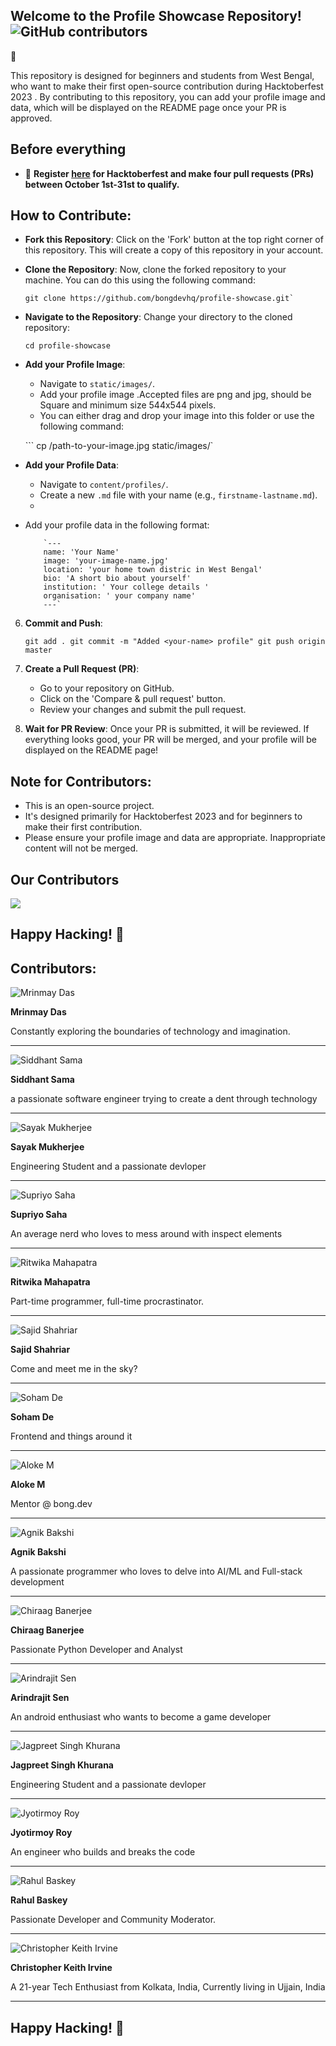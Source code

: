 ## Welcome to the Profile Showcase Repository! <img alt="GitHub contributors" src="https://img.shields.io/github/contributors/bongdevhq/profile-showcase?style=social&logo=github&logoColor=orange">

🎉

This repository is designed for beginners and students from West Bengal, who want to make their first open-source contribution during Hacktoberfest 2023 . By contributing to this repository, you can add your profile image and data, which will be displayed on the README page once your PR is approved.

## Before everything 

- 📢 **Register [here](https://hacktoberfest.com/) for Hacktoberfest and make four pull requests (PRs) between October 1st-31st to qualify.**

## How to Contribute:

 - **Fork this Repository**: Click on the 'Fork' button at the top right corner of this repository. This will create a copy of this repository in your account.

 - **Clone the Repository**: Now, clone the forked repository to your machine. You can do this using the following command:
   ```
   git clone https://github.com/bongdevhq/profile-showcase.git` 

 -  **Navigate to the Repository**: Change your directory to the cloned repository:
    
    ```
    cd profile-showcase 
    
 -  **Add your Profile Image**:
    
    -   Navigate to `static/images/`.
    -   Add your profile image .Accepted files are png and jpg, should be Square and minimum size 544x544 pixels.
    -   You can either drag and drop your image into this folder or use the following command:
        
    ``` cp /path-to-your-image.jpg static/images/` 
        
 -  **Add your Profile Data**:
    
    -   Navigate to `content/profiles/`.
    -   Create a new `.md` file with your name (e.g., `firstname-lastname.md`).
    -   

 - Add your profile data in the following format:
          
           
           `---
           name: 'Your Name'
           image: 'your-image-name.jpg'
           location: 'your home town distric in West Bengal' 
           bio: 'A short bio about yourself'
           institution: ' Your college details '
           organisation: ' your company name'
           ---`

        
6.  **Commit and Push**:
    

    
    `git add .
    git commit -m "Added <your-name> profile"
    git push origin master` 
    
7.  **Create a Pull Request (PR)**:
    
    -   Go to your repository on GitHub.
    -   Click on the 'Compare & pull request' button.
    -   Review your changes and submit the pull request.
    
    
    
8.  **Wait for PR Review**: Once your PR is submitted, it will be reviewed. If everything looks good, your PR will be merged, and your profile will be displayed on the README page!
    

## Note for Contributors:

-   This is an open-source project.
-   It's designed primarily for Hacktoberfest 2023 and for beginners to make their first contribution.
-   Please ensure your profile image and data are appropriate. Inappropriate content will not be merged.

## Our Contributors 
<a href="https://github.com/bongdevhq/profile-showcase/graphs/contributors">
  <img src="https://contrib.rocks/image?repo=bongdevhq/profile-showcase" />
</a>

## Happy Hacking! 🚀
## Contributors:

![Mrinmay Das](static/images/Mrinmay.jpg)

**Mrinmay Das**

Constantly exploring the boundaries of technology and imagination.

---


![Siddhant Sama](static/images/sidxh.png)

**Siddhant Sama**

a passionate software engineer trying to create a dent through technology

---


![Sayak Mukherjee](static/images/Sayak.jpeg)

**Sayak Mukherjee**

Engineering Student and a passionate devloper

---


![Supriyo Saha](static/images/supriyo.jpg)

**Supriyo Saha**

An average nerd who loves to mess around with inspect elements

---


![Ritwika Mahapatra](static/images/ritwika.jpg)

**Ritwika Mahapatra**

Part-time programmer, full-time procrastinator.

---


![Sajid Shahriar](static/images/sajidshahriar72543.png)

**Sajid Shahriar**

Come and meet me in the sky?

---


![Soham De](static/images/Soham_De.jpg)

**Soham De**

Frontend and things around it

---


![Aloke M](static/images/alokemajumder.JPG)

**Aloke M**

Mentor @ bong.dev

---


![Agnik Bakshi](static/images/Agnik-Bakshi.jpg)

**Agnik Bakshi**

A passionate programmer who loves to delve into AI/ML and Full-stack development

---


![Chiraag Banerjee](static/images/chiraagbanerjee.jpg)

**Chiraag Banerjee**

Passionate Python Developer and Analyst

---


![Arindrajit Sen](static/images/arindrajitsen.jpg)

**Arindrajit Sen**

An android enthusiast who wants to become a game developer

---


![Jagpreet Singh Khurana](static/images/jskhurana.png)

**Jagpreet Singh Khurana**

Engineering Student and a passionate devloper

---


![Jyotirmoy Roy](static/images/JyotirmoyRoy.jpeg)

**Jyotirmoy Roy**

An engineer who builds and breaks the code

---


![Rahul Baskey](static/images/rahulbaskey.jpg)

**Rahul Baskey**

Passionate Developer and Community Moderator.

---


![Christopher Keith Irvine](static/images/mizdrake7.jpg)

**Christopher Keith Irvine**

A 21-year Tech Enthusiast from Kolkata, India, Currently living in Ujjain, India

---

## Happy Hacking! 🚀
